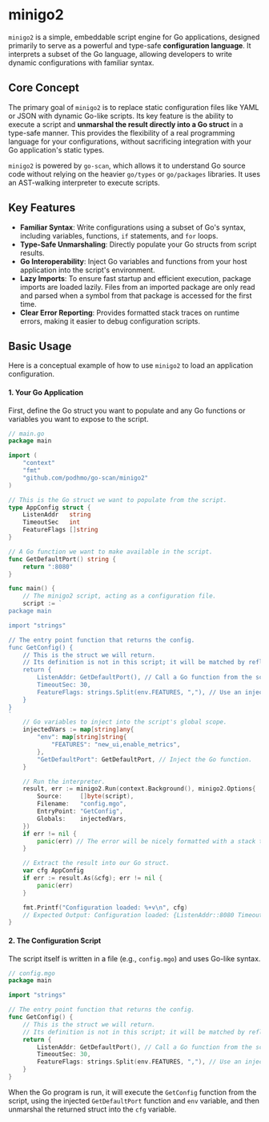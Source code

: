 # minigo2

`minigo2` is a simple, embeddable script engine for Go applications, designed primarily to serve as a powerful and type-safe **configuration language**. It interprets a subset of the Go language, allowing developers to write dynamic configurations with familiar syntax.

## Core Concept

The primary goal of `minigo2` is to replace static configuration files like YAML or JSON with dynamic Go-like scripts. Its key feature is the ability to execute a script and **unmarshal the result directly into a Go struct** in a type-safe manner. This provides the flexibility of a real programming language for your configurations, without sacrificing integration with your Go application's static types.

`minigo2` is powered by `go-scan`, which allows it to understand Go source code without relying on the heavier `go/types` or `go/packages` libraries. It uses an AST-walking interpreter to execute scripts.

## Key Features

- **Familiar Syntax**: Write configurations using a subset of Go's syntax, including variables, functions, `if` statements, and `for` loops.
- **Type-Safe Unmarshaling**: Directly populate your Go structs from script results.
- **Go Interoperability**: Inject Go variables and functions from your host application into the script's environment.
- **Lazy Imports**: To ensure fast startup and efficient execution, package imports are loaded lazily. Files from an imported package are only read and parsed when a symbol from that package is accessed for the first time.
- **Clear Error Reporting**: Provides formatted stack traces on runtime errors, making it easier to debug configuration scripts.

## Basic Usage

Here is a conceptual example of how to use `minigo2` to load an application configuration.

#### 1. Your Go Application

First, define the Go struct you want to populate and any Go functions or variables you want to expose to the script.

```go
// main.go
package main

import (
    "context"
    "fmt"
    "github.com/podhmo/go-scan/minigo2"
)

// This is the Go struct we want to populate from the script.
type AppConfig struct {
    ListenAddr   string
    TimeoutSec   int
    FeatureFlags []string
}

// A Go function we want to make available in the script.
func GetDefaultPort() string {
    return ":8080"
}

func main() {
    // The minigo2 script, acting as a configuration file.
    script := `
package main

import "strings"

// The entry point function that returns the config.
func GetConfig() {
    // This is the struct we will return.
    // Its definition is not in this script; it will be matched by reflection.
    return {
        ListenAddr: GetDefaultPort(), // Call a Go function from the script.
        TimeoutSec: 30,
        FeatureFlags: strings.Split(env.FEATURES, ","), // Use an injected variable.
    }
}
`
    // Go variables to inject into the script's global scope.
    injectedVars := map[string]any{
        "env": map[string]string{
            "FEATURES": "new_ui,enable_metrics",
        },
        "GetDefaultPort": GetDefaultPort, // Inject the Go function.
    }

    // Run the interpreter.
    result, err := minigo2.Run(context.Background(), minigo2.Options{
        Source:     []byte(script),
        Filename:   "config.mgo",
        EntryPoint: "GetConfig",
        Globals:    injectedVars,
    })
    if err != nil {
        panic(err) // The error will be nicely formatted with a stack trace.
    }

    // Extract the result into our Go struct.
    var cfg AppConfig
    if err := result.As(&cfg); err != nil {
        panic(err)
    }

    fmt.Printf("Configuration loaded: %+v\n", cfg)
    // Expected Output: Configuration loaded: {ListenAddr::8080 TimeoutSec:30 FeatureFlags:[new_ui enable_metrics]}
}
```

#### 2. The Configuration Script

The script itself is written in a file (e.g., `config.mgo`) and uses Go-like syntax.

```go
// config.mgo
package main

import "strings"

// The entry point function that returns the config.
func GetConfig() {
    // This is the struct we will return.
    // Its definition is not in this script; it will be matched by reflection.
    return {
        ListenAddr: GetDefaultPort(), // Call a Go function from the script.
        TimeoutSec: 30,
        FeatureFlags: strings.Split(env.FEATURES, ","), // Use an injected variable.
    }
}
```

When the Go program is run, it will execute the `GetConfig` function from the script, using the injected `GetDefaultPort` function and `env` variable, and then unmarshal the returned struct into the `cfg` variable.
